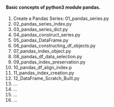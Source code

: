 <h4>Basic concepts of python3 module pandas.</h4>
<ol>
  <li>Create a Pandas Series: 01_pandas_series.py</li>
  <li>02_pandas_series_index.py</li>
  <li>03_pandas_series_dict.py</li>
  <li>04_pandas_construct_series.py</li>
  <li>05_pandas_DataFrame.py</li>
  <li>06_pandas_constructing_df_objects.py</li>
  <li>07_pandas_index_object.py</li>
  <li>08_pandas_df_data_selection.py</li>
  <li>09_pandas_index_preservation.py</li>
  <li>10_pandas_df_align_index.p</li>
  <li>11_pandas_index_creation.py</li>
  <li>12_DataFrame_Scratch_Built.py</li>
  <li>...</li>
  <li>...</li>
  <li>...</li>
  <li>...</li>
</ol>
